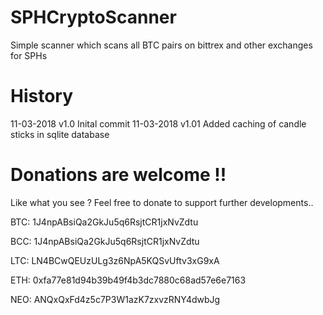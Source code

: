 # SPHCryptoScanner
Simple scanner which scans all BTC pairs on bittrex and other exchanges for SPHs



# History
11-03-2018   v1.0   Inital commit
11-03-2018   v1.01  Added caching of candle sticks in sqlite database
      



# Donations are welcome !!
Like what you see ? Feel free to donate to support further developments..

BTC: 1J4npABsiQa2GkJu5q6RsjtCR1jxNvZdtu

BCC: 1J4npABsiQa2GkJu5q6RsjtCR1jxNvZdtu

LTC: LN4BCwQEUzULg3z6NpA5KQSvUftv3xG9xA

ETH: 0xfa77e81d94b39b49f4b3dc7880c68ad57e6e7163

NEO: ANQxQxFd4z5c7P3W1azK7zxvzRNY4dwbJg
